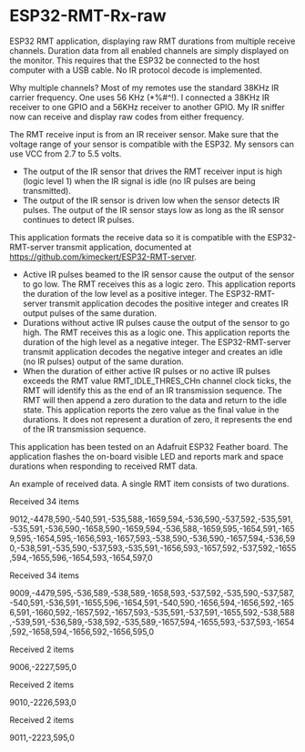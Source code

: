 # ESP32-RMT-Rx-raw
ESP32 RMT application, displaying raw RMT durations from multiple receive channels.
Duration data from all enabled channels are simply displayed on the monitor.
This requires that the ESP32 be connected to the host computer with a USB cable.
No IR protocol decode is implemented.

Why multiple channels? Most of my remotes use the standard 38KHz IR carrier frequency. One uses 56 KHz (*%#^!). I connected a 38KHz IR receiver to one GPIO and a 56KHz receiver to another GPIO. My IR sniffer now can receive and display raw codes from either frequency.

The RMT receive input is from an IR receiver sensor. Make sure that the voltage range of your sensor is compatible with the ESP32. My sensors can use VCC from 2.7 to 5.5 volts.
* The output of the IR sensor that drives the RMT receiver input is high (logic level 1) when the IR signal is idle (no IR pulses are being transmitted).
* The output of the IR sensor is driven low when the sensor detects IR pulses.  The output of the IR sensor stays low as long as the IR sensor continues to detect IR pulses.

This application formats the receive data so it is compatible with the ESP32-RMT-server transmit application, documented at https://github.com/kimeckert/ESP32-RMT-server.
* Active IR pulses beamed to the IR sensor cause the output of the sensor to go low. The RMT receives this as a logic zero. This application reports the duration of the low level as a positive integer. The ESP32-RMT-server transmit application decodes the positive integer and creates IR output pulses of the same duration.
* Durations without active IR pulses cause the output of the sensor to go high. The RMT receives this as a logic one. This application reports the duration of the high level as a negative integer. The ESP32-RMT-server transmit application decodes the negative integer and creates an idle (no IR pulses) output of the same duration.
* When the duration of either active IR pulses or no active IR pulses exceeds the RMT value RMT_IDLE_THRES_CHn channel clock ticks, the RMT will identify this as the end of an IR transmission sequence. The RMT will then append a zero duration to the data and return to the idle state.  This application reports the zero value as the final value in the durations.  It does not represent a duration of zero, it represents the end of the IR transmission sequence.

This application has been tested on an Adafruit ESP32 Feather board.
The application flashes the on-board visible LED and reports mark and space durations when responding to received RMT data.

An example of received data. A single RMT item consists of two durations.<br />

  Received 34 items  
  
9012,-4478,590,-540,591,-535,588,-1659,594,-536,590,-537,592,-535,591,-535,591,-536,590,-1658,590,-1659,594,-536,588,-1659,595,-1654,591,-1659,595,-1654,595,-1656,593,-1657,593,-538,590,-536,590,-1657,594,-536,590,-538,591,-535,590,-537,593,-535,591,-1656,593,-1657,592,-537,592,-1655,594,-1655,596,-1654,593,-1654,597,0

  Received 34 items  
  
9009,-4479,595,-536,589,-538,589,-1658,593,-537,592,-535,590,-537,587,-540,591,-536,591,-1655,596,-1654,591,-540,590,-1656,594,-1656,592,-1656,591,-1660,592,-1657,592,-1657,593,-535,591,-537,591,-1655,592,-538,588,-539,591,-536,589,-538,592,-535,589,-1657,594,-1655,593,-537,593,-1654,592,-1658,594,-1656,592,-1656,595,0

  Received 2 items  
  
9006,-2227,595,0

  Received 2 items  
  
9010,-2226,593,0

  Received 2 items  
  
9011,-2223,595,0
